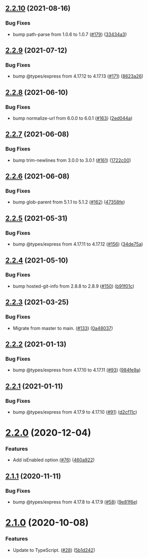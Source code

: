 ## [2.2.10](https://github.com/thenativeweb/forcedomain/compare/2.2.9...2.2.10) (2021-08-16)


### Bug Fixes

* bump path-parse from 1.0.6 to 1.0.7 ([#179](https://github.com/thenativeweb/forcedomain/issues/179)) ([33434a3](https://github.com/thenativeweb/forcedomain/commit/33434a3ac9e513d8e78713507b472636f7e14a46))

## [2.2.9](https://github.com/thenativeweb/forcedomain/compare/2.2.8...2.2.9) (2021-07-12)


### Bug Fixes

* bump @types/express from 4.17.12 to 4.17.13 ([#171](https://github.com/thenativeweb/forcedomain/issues/171)) ([8623a26](https://github.com/thenativeweb/forcedomain/commit/8623a268fb7e3b213d02c8d082729da58d6c03ea))

## [2.2.8](https://github.com/thenativeweb/forcedomain/compare/2.2.7...2.2.8) (2021-06-10)


### Bug Fixes

* bump normalize-url from 6.0.0 to 6.0.1 ([#163](https://github.com/thenativeweb/forcedomain/issues/163)) ([2ed044a](https://github.com/thenativeweb/forcedomain/commit/2ed044a6f90328180e22ee283561fa3a52406d75))

## [2.2.7](https://github.com/thenativeweb/forcedomain/compare/2.2.6...2.2.7) (2021-06-08)


### Bug Fixes

* bump trim-newlines from 3.0.0 to 3.0.1 ([#161](https://github.com/thenativeweb/forcedomain/issues/161)) ([1722c00](https://github.com/thenativeweb/forcedomain/commit/1722c00bc68c87b283f4e54b1885e2c2f12dfd5a))

## [2.2.6](https://github.com/thenativeweb/forcedomain/compare/2.2.5...2.2.6) (2021-06-08)


### Bug Fixes

* bump glob-parent from 5.1.1 to 5.1.2 ([#162](https://github.com/thenativeweb/forcedomain/issues/162)) ([47358fe](https://github.com/thenativeweb/forcedomain/commit/47358fed2d322a9dc9ae305639af02b3084bca63))

## [2.2.5](https://github.com/thenativeweb/forcedomain/compare/2.2.4...2.2.5) (2021-05-31)


### Bug Fixes

* bump @types/express from 4.17.11 to 4.17.12 ([#156](https://github.com/thenativeweb/forcedomain/issues/156)) ([34de75a](https://github.com/thenativeweb/forcedomain/commit/34de75a557c967fea0914cb4ade1a9309a409d74))

## [2.2.4](https://github.com/thenativeweb/forcedomain/compare/2.2.3...2.2.4) (2021-05-10)


### Bug Fixes

* bump hosted-git-info from 2.8.8 to 2.8.9 ([#150](https://github.com/thenativeweb/forcedomain/issues/150)) ([b91f01c](https://github.com/thenativeweb/forcedomain/commit/b91f01c2485def56fe684a382af35c48802b1b9b))

## [2.2.3](https://github.com/thenativeweb/forcedomain/compare/2.2.2...2.2.3) (2021-03-25)


### Bug Fixes

* Migrate from master to main. ([#133](https://github.com/thenativeweb/forcedomain/issues/133)) ([0a48037](https://github.com/thenativeweb/forcedomain/commit/0a4803771b8caeb4ae6c333e5b88179b25a96239))

## [2.2.2](https://github.com/thenativeweb/forcedomain/compare/2.2.1...2.2.2) (2021-01-13)


### Bug Fixes

* bump @types/express from 4.17.10 to 4.17.11 ([#93](https://github.com/thenativeweb/forcedomain/issues/93)) ([984fe9a](https://github.com/thenativeweb/forcedomain/commit/984fe9add2cc1aeb85ec19e2e0564a423190db5d))

## [2.2.1](https://github.com/thenativeweb/forcedomain/compare/2.2.0...2.2.1) (2021-01-11)


### Bug Fixes

* bump @types/express from 4.17.9 to 4.17.10 ([#91](https://github.com/thenativeweb/forcedomain/issues/91)) ([d2cf11c](https://github.com/thenativeweb/forcedomain/commit/d2cf11c8d56f3abbf1737094b1e25c70d9f45104))

# [2.2.0](https://github.com/thenativeweb/forcedomain/compare/2.1.1...2.2.0) (2020-12-04)


### Features

* Add isEnabled option ([#76](https://github.com/thenativeweb/forcedomain/issues/76)) ([460a922](https://github.com/thenativeweb/forcedomain/commit/460a922010437aadfeb7b659710751f79675bd2f))

## [2.1.1](https://github.com/thenativeweb/forcedomain/compare/2.1.0...2.1.1) (2020-11-11)


### Bug Fixes

* bump @types/express from 4.17.8 to 4.17.9 ([#58](https://github.com/thenativeweb/forcedomain/issues/58)) ([9e81f6e](https://github.com/thenativeweb/forcedomain/commit/9e81f6e8a33105f14ed8d4afa7607bc0eb0dd038))

# [2.1.0](https://github.com/thenativeweb/forcedomain/compare/v2.0.1...2.1.0) (2020-10-08)


### Features

* Update to TypeScript. ([#28](https://github.com/thenativeweb/forcedomain/issues/28)) ([5b1d242](https://github.com/thenativeweb/forcedomain/commit/5b1d242ba5a993d97d889a0193bbd6530c4b1ade))
